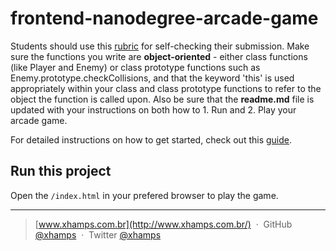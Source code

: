 frontend-nanodegree-arcade-game
===============================

Students should use this [rubric](https://review.udacity.com/#!/projects/2696458597/rubric) for self-checking their submission. Make sure the functions you write are **object-oriented** - either class functions (like Player and Enemy) or class prototype functions such as Enemy.prototype.checkCollisions, and that the keyword 'this' is used appropriately within your class and class prototype functions to refer to the object the function is called upon. Also be sure that the **readme.md** file is updated with your instructions on both how to 1. Run and 2. Play your arcade game.

For detailed instructions on how to get started, check out this [guide](https://docs.google.com/document/d/1v01aScPjSWCCWQLIpFqvg3-vXLH2e8_SZQKC8jNO0Dc/pub?embedded=true).

## Run this project

Open the ```/index.html``` in your prefered browser to play the game.


---

> [www.xhamps.com.br](http://www.xhamps.com.br/) &nbsp;&middot;&nbsp;
> GitHub [@xhamps](https://github.com/xhamps) &nbsp;&middot;&nbsp;
> Twitter [@xhamps](https://twitter.com/xhamps)